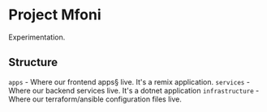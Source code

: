# Project Mfoni

Experimentation.

## Structure
`apps` - Where our frontend apps§ live. It's a remix application.
`services` - Where our backend services live. It's a dotnet application
`infrastructure` - Where our terraform/ansible configuration files live.